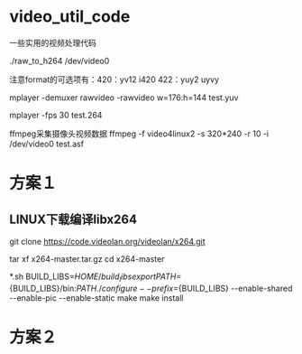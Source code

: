 # video_util_code
一些实用的视频处理代码

./raw_to_h264 /dev/video0

注意format的可选项有：420：yv12 i420 422：yuy2 uyvy

mplayer -demuxer rawvideo -rawvideo w=176:h=144 test.yuv

mplayer -fps 30 test.264

ffmpeg采集摄像头视频数据
ffmpeg -f video4linux2 -s 320*240 -r 10 -i /dev/video0 test.asf


# 方案１
## LINUX下载编译libx264

git clone https://code.videolan.org/videolan/x264.git

tar xf x264-master.tar.gz
cd x264-master

*.sh
BUILD_LIBS=${HOME}/build_libs
export PATH=${BUILD_LIBS}/bin:${PATH}
./configure --prefix=${BUILD_LIBS} --enable-shared --enable-pic --enable-static
make
make install

# 方案２

